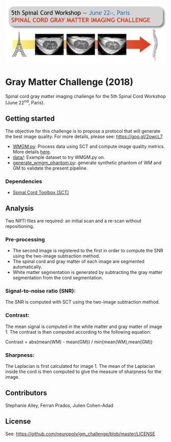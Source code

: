 ![](https://github.com/neuropoly/gm_challenge/blob/master/doc/logo_challenge.png)

# Gray Matter Challenge (2018)
Spinal cord gray matter imaging challenge for the 5th Spinal Cord Workshop (June 22<sup>nd</sup>, Paris).

## Getting started

The objective for this challenge is to propose a protocol that will generate the best image quality. For more details,
please see: https://goo.gl/2owcL7.

* [WMGM.py](./WMGM.py): Process data using SCT and compute image quality metrics. More details [here](#analysis).
* [data/](./data): Example dataset to try WMGM.py on.
* [generate_wmgm_phantom.py](./generate_wmgm_phantom.py): generate synthetic phantom of WM and GM to validate the present pipeline.

### Dependencies

- [Spinal Cord Toolbox (SCT)](https://github.com/neuropoly/spinalcordtoolbox)

## Analysis

Two NIfTI files are required: an initial scan and a re-scan without repositioning.

### Pre-processing
- The second image is registered to the first in order to compute the SNR using the two-image subtraction method.
- The spinal cord and gray matter of each image are segmented automatically.
- White matter segmentation is generated by subtracting the gray matter segmentation from the cord segmentation.

### Signal-to-noise ratio (SNR):
  The SNR is computed with SCT using the two-image subtraction method.

### Contrast:
The mean signal is computed in the white matter and gray matter of image 1. The contrast is then computed according to the following equation:

Contrast = abs(mean(WM) - mean(GM)) / min{mean(WM),mean(GM)}

### Sharpness:
The Laplacian is first calculated for image 1. The mean of the Laplacian inside the cord is then computed to give the measure of sharpness for the image.

## Contributors
Stephanie Alley, Ferran Prados, Julien Cohen-Adad

## License
See: https://github.com/neuropoly/gm_challenge/blob/master/LICENSE

